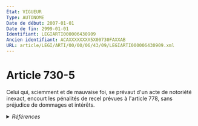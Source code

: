 ```yaml
---
État: VIGUEUR
Type: AUTONOME
Date de début: 2007-01-01
Date de fin: 2999-01-01
Identifiant: LEGIARTI000006430909
Ancien identifiant: ACAXXXXXXXX5X00730FAXXAB
URL: article/LEGI/ARTI/00/00/06/43/09/LEGIARTI000006430909.xml
---
```


<h1>Article 730-5</h1>

Celui qui, sciemment et de mauvaise foi, se prévaut d'un acte de notoriété
inexact, encourt les pénalités de recel prévues à l'article 778, sans préjudice
de dommages et intérêts.


<details>
  <summary><em>Références</em></summary>

  <h2>Articles faisant référence à l'article</h2>
  
  <ul>
    <li>
      <a href="https://legal.tricoteuses.fr//redirection/LEGIARTI000006431466?vers=git&vers=legifrance">Code civil - article 778 AUTONOME MODIFIE, en vigueur du 2007-01-01 au 2009-05-14</a> CITATION cible
    </li>
    <li>
      <a href="https://legal.tricoteuses.fr//redirection/LEGIARTI000020616239?vers=git&vers=legifrance">Code civil - article 778 AUTONOME VIGUEUR, en vigueur depuis le 2009-05-14</a> CITATION cible
    </li>
    <li>
      <a href="https://legal.tricoteuses.fr//redirection/LEGIARTI000006284863?vers=git&vers=legifrance">LOI n° 2006-728 du 23 juin 2006 portant réforme des successions et des libéralités - article 29 ENTIEREMENT_MODIF</a> MODIFICATION cible
    </li>
    <li>
      <a href="https://legal.tricoteuses.fr//redirection/LEGIARTI000006431465?vers=git&vers=legifrance">Code civil - article 778 AUTONOME MODIFIE, en vigueur du 1804-03-21 au 2007-01-01</a> CITATION cible
    </li>
  </ul>
  
  <h2>Références faites par l'article</h2>
  
  <ul>
    <li>
      2006-06-23 MODIFICATION source <a href="https://legal.tricoteuses.fr//redirection/LEGIARTI000006284863?vers=git&vers=legifrance">LOI n° 2006-728 du 23 juin 2006 portant réforme des successions et des libéralités - article 29 ENTIEREMENT_MODIF</a>
    </li>
    <li>
      2999-01-01 CITATION source <a href="https://legal.tricoteuses.fr//redirection/LEGIARTI000006431465?vers=git&vers=legifrance">Code civil - article 778 AUTONOME MODIFIE, en vigueur du 1804-03-21 au 2007-01-01</a>
    </li>
    <li>
      CODIFICATION source Loi 1803-04-19
    </li>
  </ul>
</details>
